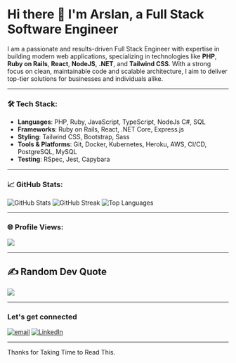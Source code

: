 # Hi there 👋 I'm Arslan, a Full Stack Software Engineer

I am a passionate and results-driven Full Stack Engineer with expertise in building modern web applications, specializing in technologies like **PHP**, **Ruby on Rails**, **React**, **NodeJS**, **.NET**, and **Tailwind CSS**. With a strong focus on clean, maintainable code and scalable architecture, I aim to deliver top-tier solutions for businesses and individuals alike.

---

### 🛠 Tech Stack:
- **Languages**: PHP, Ruby, JavaScript, TypeScript, NodeJs C#, SQL
- **Frameworks**: Ruby on Rails, React, .NET Core, Express.js
- **Styling**: Tailwind CSS, Bootstrap, Sass
- **Tools & Platforms**: Git, Docker, Kubernetes, Heroku, AWS, CI/CD, PostgreSQL, MySQL
- **Testing**: RSpec, Jest, Capybara

---

### 📈 GitHub Stats:

![GitHub Stats](https://github-readme-stats.vercel.app/api?username=ArslanUlfat&theme=gotham&hide_border=false&include_all_commits=true&count_private=true)
![GitHub Streak](https://github-readme-streak-stats.herokuapp.com/?user=ArslanUlfat&theme=gotham&hide_border=false)
![Top Languages](https://github-readme-stats.vercel.app/api/top-langs/?username=ArslanUlfat&theme=gotham&hide_border=false&include_all_commits=true&count_private=true&layout=compact)

---

### 🌐 Profile Views:
[![](https://visitcount.itsvg.in/api?id=ArslanUlfat&label=Profile%20Views&pretty=false)](https://visitcount.itsvg.in)

---

## ✍️ Random Dev Quote
![](https://quotes-github-readme.vercel.app/api?type=horizontal&theme=radical)

---

### Let's get connected
 [![email](https://img.shields.io/badge/@Arslan-blue?style=for-the-badge)](mailto:arslanulfat8686@gmail.com)
 [![LinkedIn](https://img.shields.io/badge/LinkedIn-%230077B5.svg?style=for-the-badge&logo=linkedin&logoColor=white)](https://linkedin.com/in/muhammad-arslan-software-engineer)

---
Thanks for Taking Time to Read This.
